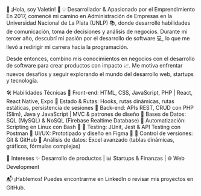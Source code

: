 🚀 ¡Hola, soy Valetin! 👋
💡 Desarrollador & Apasionado por el Emprendimiento
En 2017, comencé mi camino en Administración de Empresas en la Universidad Nacional de La Plata (UNLP) 📚, donde desarrollé habilidades de comunicación, toma de decisiones y análisis de negocios. Durante mi tercer año, descubrí mi pasión por el desarrollo de software 💻, lo que me llevó a redirigir mi carrera hacia la programación.

Desde entonces, combino mis conocimientos en negocios con el desarrollo de software para crear productos con impacto 📈. Me motiva enfrentar nuevos desafíos y seguir explorando el mundo del desarrollo web, startups y tecnología.

🛠️ Habilidades Técnicas
🔹 Front-end: HTML, CSS, JavaScript, PHP | React, React Native, Expo
🔹 Estado & Rutas: Hooks, rutas dinámicas, rutas estáticas, persistencia de sesiones
🔹 Back-end: APIs REST, CRUD con PHP (Slim), Java y JavaScript | MVC & patrones de diseño
🔹 Bases de Datos: SQL (MySQL) & NoSQL (Firebase Realtime Database)
🔹 Automatización: Scripting en Linux con Bash 🐧
🔹 Testing: JUnit, Jest & API Testing con Postman
🔹 UI/UX: Prototipado y diseño en Figma 🎨
🔹 Control de versiones: Git & GitHub
🔹 Análisis de datos: Excel avanzado (tablas dinámicas, gráficos, fórmulas complejas)

🚀 Intereses
✨ Desarrollo de productos | 📊 Startups & Finanzas | 🌐 Web Development

📬 ¡Hablemos! Puedes encontrarme en LinkedIn o revisar mis proyectos en GitHub. 
